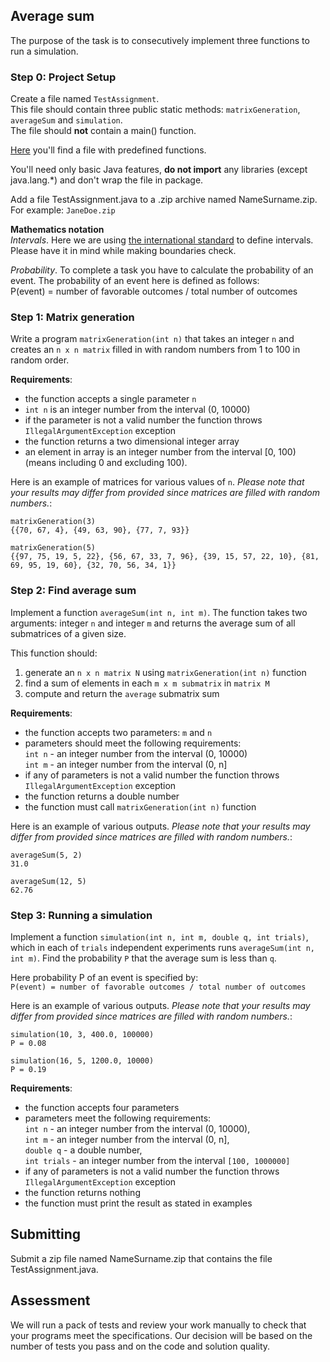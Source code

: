## Average sum
The purpose of the task is to consecutively implement three functions to run a simulation.

### Step 0: Project Setup
Create a file named `TestAssignment`. <br>
This file should contain three public static methods: `matrixGeneration`, `averageSum` and `simulation`. <br>
The file should **not** contain a main() function.

[Here](TestAssignment.java) you'll find a file with predefined functions.

You'll need only basic Java features, **do not import** any libraries (except java.lang.*) and don't wrap the file in package.

Add a file TestAssignment.java to a .zip archive named NameSurname.zip. For example: `JaneDoe.zip`

**Mathematics notation** <br>
*Intervals*. Here we are using [the international standard](https://en.wikipedia.org/wiki/Interval_(mathematics)#Notations_for_intervals) to define intervals. Please have it in mind while making boundaries check.

*Probability*. To complete a task you have to calculate the probability of an event. The probability of an event here is defined as follows:<br>
P(event) = number of favorable outcomes / total number of outcomes

### Step 1: Matrix generation
Write a program `matrixGeneration(int n)` that takes an integer `n` and creates an `n x n matrix` filled in with random numbers from 1 to 100 in random order.

**Requirements**:
- the function accepts a single parameter `n`
- `int n` is an integer number from the interval (0, 10000)
- if the parameter is not a valid number the function throws `IllegalArgumentException` exception
- the function returns a two dimensional integer array
- an element in array is an integer number from the interval [0, 100) (means including 0 and excluding 100).

Here is an example of matrices for various values of `n`. *Please note that your results may differ from provided since matrices are filled with random numbers.*:

    matrixGeneration(3)
    {{70, 67, 4}, {49, 63, 90}, {77, 7, 93}}
    
    matrixGeneration(5)
    {{97, 75, 19, 5, 22}, {56, 67, 33, 7, 96}, {39, 15, 57, 22, 10}, {81, 69, 95, 19, 60}, {32, 70, 56, 34, 1}}

### Step 2: Find average sum
Implement a function `averageSum(int n, int m)`. The function takes two arguments: integer `n` and integer `m` and returns the average sum of all submatrices of a given size.

This function should:
1. generate an `n x n matrix N` using `matrixGeneration(int n)` function
2. find a sum of elements in each `m x m submatrix` in `matrix M`
3. compute and return the `average` submatrix sum

**Requirements**:
- the function accepts two parameters: `m` and `n` <br>
- parameters should meet the following requirements: <br>
`int n` - an integer number from the interval (0, 10000) <br>
`int m` - an integer number from the interval (0, n] <br>
- if any of parameters is not a valid number the function throws `IllegalArgumentException` exception <br>
- the function returns a double number <br>
- the function must call `matrixGeneration(int n)` function

Here is an example of various outputs. *Please note that your results may differ from provided since matrices are filled with random numbers.*:

    averageSum(5, 2)
    31.0
    
    averageSum(12, 5)
    62.76

### Step 3: Running a simulation
Implement a function `simulation(int n, int m, double q, int trials)`, which in each of `trials` independent experiments runs `averageSum(int n, int m)`.
Find the probability `P` that the average sum is less than `q`.

Here probability P of an event is specified by: <br>
`P(event) = number of favorable outcomes / total number of outcomes`

Here is an example of various outputs. *Please note that your results may differ from provided since matrices are filled with random numbers.*:

    simulation(10, 3, 400.0, 100000)
    P = 0.08
    
    simulation(16, 5, 1200.0, 10000)
    P = 0.19

**Requirements**:
- the function accepts four parameters
- parameters meet the following requirements: <br>
`int n` - an integer number from the interval (0, 10000),<br>
`int m` - an integer number from the interval (0, n], <br>
`double q` - a double number, <br>
`int trials` - an integer number from the interval `[100, 1000000]`<br>
- if any of parameters is not a valid number the function throws `IllegalArgumentException` exception
- the function returns nothing
- the function must print the result as stated in examples

## Submitting
Submit a zip file named NameSurname.zip that contains the file TestAssignment.java.

## Assessment
We will run a pack of tests and review your work manually to check that your programs meet the specifications. Our decision will be based on the number of tests you pass and on the code and solution quality.